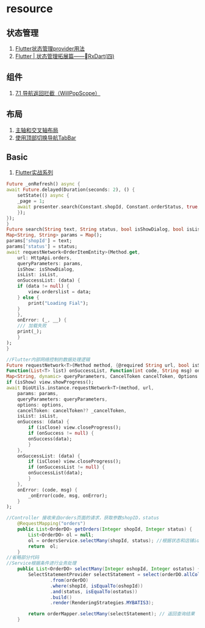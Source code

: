 # resource
## 状态管理
1. [Flutter状态管理provider用法](https://www.jianshu.com/p/f1b42707f887)
2. [Flutter | 状态管理拓展篇——RxDart(四)](https://www.jianshu.com/p/e0b0169a742e)

## 组件
1. [7.1 导航返回拦截（WillPopScope）](https://book.flutterchina.club/chapter7/willpopscope.html)

## 布局
1. [主轴和交叉轴布局](https://blog.csdn.net/yuzhiqiang_1993/article/details/86496145)
2. [使用顶部切换导航TabBar](https://www.jianshu.com/p/fbd1d0e22f9c)

## Basic
1. [Flutter实战系列](https://juejin.im/collection/5db25bcff265da06a19a304e)


```dart
Future _onRefresh() async {
await Future.delayed(Duration(seconds: 2), () {
    setState(() async {
    _page = 1;
    await presenter.search(Constant.shopId, Constant.orderStatus, true, true);
    });
});
}
Future search(String text, String status, bool isShowDialog, bool isList) async{
Map<String, String> params = Map();
params['shopId'] = text;
params['status'] = status;
await requestNetwork<OrderItemEntity>(Method.get,
    url: HttpApi.orders,
    queryParameters: params,
    isShow: isShowDialog,
    isList: isList,
    onSuccessList: (data) {
    if (data != null) {
        view.orderslist = data;
    } else {
        print("Loading Fial");
    }
    },
    onError: (_, __) {
    /// 加载失败
    print(_);
    }
);
}

//Flutter内部网络控制的数据处理逻辑
Future requestNetwork<T>(Method method, {@required String url, bool isShow : true, bool isClose: true, Function(T t) onSuccess,
Function(List<T> list) onSuccessList, Function(int code, String msg) onError, dynamic params, 
Map<String, dynamic> queryParameters, CancelToken cancelToken, Options options, bool isList : false}) async {
if (isShow) view.showProgress();
await DioUtils.instance.requestNetwork<T>(method, url,
    params: params,
    queryParameters: queryParameters,
    options: options,
    cancelToken: cancelToken?? _cancelToken,
    isList: isList,
    onSuccess: (data) {
        if (isClose) view.closeProgress();
        if (onSuccess != null) {
        onSuccess(data);
        }
    },
    onSuccessList: (data) {
        if (isClose) view.closeProgress();
        if (onSuccessList != null) {
        onSuccessList(data);
        }
    },
    onError: (code, msg) {
        _onError(code, msg, onError);
    }
);
```

```java
//Controller 接收来自orders页面的请求，获取参数shopID，status
    @RequestMapping("orders")
    public List<OrderDO> getOrders(Integer shopId, Integer status) {
        List<OrderDO> ol = null;
        ol = ordersService.selectMany(shopId, status); //根据状态和店铺id，发送数据到OrdersService
        return  ol;
    }
//省略部分代码
//Service根据条件进行业务处理
    public List<OrderDO> selectMany(Integer oshopId, Integer ostatus) {
        SelectStatementProvider selectStatement = select(orderDO.allColumns())//使用Mybaits Dynamic Sql查询订单列表
                .from(orderDO)
                .where(shopId, isEqualTo(oshopId))
                .and(status, isEqualTo(ostatus))
                .build()
                .render(RenderingStrategies.MYBATIS3);

        return orderMapper.selectMany(selectStatement); // 返回查询结果
    }   

```
